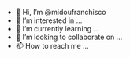 - 👋 Hi, I’m @midoufranchisco
- 👀 I’m interested in ...
- 🌱 I’m currently learning ...
- 💞️ I’m looking to collaborate on ...
- 📫 How to reach me ...

<!---
midoufranchisco/midoufranchisco is a ✨ special ✨ repository because its `README.md` (this file) appears on your GitHub profile.
You can click the Preview link to take a look at your changes.
--->
